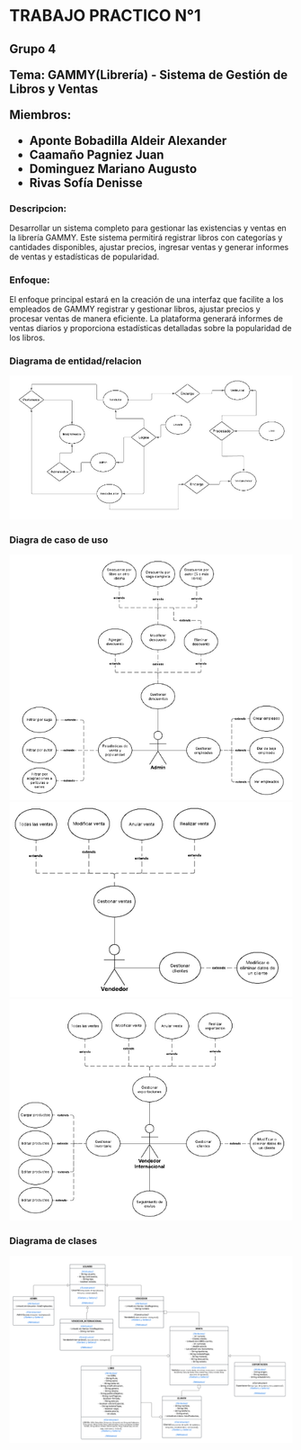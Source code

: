 <h1>TRABAJO PRACTICO N°1</h1>
<h2>
  <p>Grupo 4</p>
  <p>Tema: GAMMY(Librería) - Sistema de Gestión de Libros y Ventas</p>
  <p>Miembros:</p>
  <ul>
    <li>Aponte Bobadilla Aldeir Alexander</li>
    <li>Caamaño Pagniez Juan</li>
    <li>Dominguez Mariano Augusto</li>
    <li>Rivas Sofía Denisse</li>
  </ul>
</h2>
<h3>Descripcion:</h3>
<p>Desarrollar un sistema completo para gestionar las existencias y ventas en la librería GAMMY. Este sistema permitirá registrar libros con categorías y cantidades disponibles, ajustar precios, ingresar ventas y generar informes de ventas y estadísticas de popularidad.</p>
<h3>Enfoque:</h3>
<p>El enfoque principal estará en la creación de una interfaz que facilite a los empleados de GAMMY registrar y gestionar libros, ajustar precios y procesar ventas de manera eficiente. La plataforma generará informes de ventas diarios y proporciona estadísticas detalladas sobre la popularidad de los libros.</p>

<h3>Diagrama de entidad/relacion</h3>
<img src=https://github.com/sofiarivass/LibreriaGAMMY/blob/4d983b940481e40c21bf2768405100ff846c0656/entidad-relacion.png>

<h3>Diagra de caso de uso</h3>
<img src=https://github.com/sofiarivass/LibreriaGAMMY/blob/4d983b940481e40c21bf2768405100ff846c0656/casouso-1.png>
<img src=https://github.com/sofiarivass/LibreriaGAMMY/blob/4d983b940481e40c21bf2768405100ff846c0656/casouso-2.png>
<img src=https://github.com/sofiarivass/LibreriaGAMMY/blob/4d983b940481e40c21bf2768405100ff846c0656/casouso-3.png>

<h3>Diagrama de clases</h3>
<img src=https://github.com/sofiarivass/LibreriaGAMMY/blob/da61cf34bb881a6f3d0f27feadf2d15036b71f1f/clase.png>
